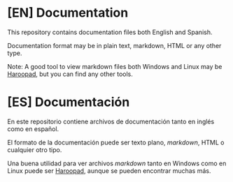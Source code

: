 # [EN] Documentation

This repository contains documentation files both English and Spanish.

Documentation format may be in plain text, markdown, HTML or any other type.

Note: A good tool to view markdown files both Windows and Linux may be [Haroopad](http://pad.haroopress.com/), but you can find any other tools.

# [ES] Documentación

En este repositorio contiene archivos de documentación tanto en inglés como en español.

El formato de la documentación puede ser texto plano, *markdown*, HTML o cualquier otro tipo.

Una buena utilidad para ver archivos *markdown* tanto en Windows como en Linux puede ser [Haroopad](http://pad.haroopress.com/), aunque se pueden encontrar muchas más.
